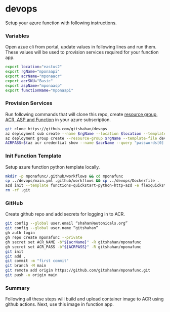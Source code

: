 # devops
Setup your azure function with following instructions.
### Variables
Open azue cli from portal, update values in following lines and run them. These values will be used to provision services required for your function app.
```bash
export location="eastus2"  
export rgName="mponaapi"  
export acrName="mponaacr"  
export acrSKU="Basic"  
export aspName="mponaasp"  
export functionName="mponaapi"
```
### Provision Services
Run following commands that will clone this repo, create [resource group](./sub.bicep), [ACR, ASP and Function](./resGrp.bicep) in your azure subscription.
```bash
git clone https://github.com/gitshahan/devops
az deployment sub create --name $rgName --location $location --template-file devops/sub.bicep --parameters rgName=$rgName rgLocation=$location
az deployment group create --resource-group $rgName --template-file devops/resGrp.bicep --parameters acrName=$acrName acrSKU=$acrSKU kvName=$kvName kvSKU=$kvSKU currUser=$currUser
ACRPASS=$(az acr credential show --name $acrName --query "passwords[0].value" -o tsv)
```
### Init Function Template
Setup azure function python template locally.
```bash
mkdir -p mponafunc/.github/workflows && cd mponafunc
cp ../devops/main.yml .github/workflows && cp ../devops/Dockerfile .
azd init --template functions-quickstart-python-http-azd -e flexquickstart-py
rm -rf .git
```
### GitHub
Create github repo and add secrets for logging in to ACR.
```bash
git config --global user.email “shahan@autonicals.org”
git config --global user.name “gitshahan”
gh auth login
gh repo create mponafunc --private
gh secret set ACR_NAME -b"${acrName}" -R gitshahan/mponafunc
gh secret set ACR_PASS -b"${ACRPASS}" -R gitshahan/mponafunc
git init
git add .
git commit -m "first commit"
git branch -M main
git remote add origin https://github.com/gitshahan/mponafunc.git
git push -u origin main
```
### Summary
Following all these steps will build and upload container image to ACR using github actions.
Next, use this image in function app.
